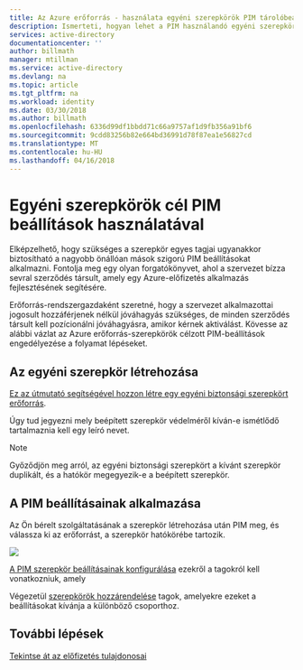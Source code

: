 ```yaml
---
title: Az Azure erőforrás - használata egyéni szerepkörök PIM tárolóbeállítások privileged Identity Management |} Microsoft Docs
description: Ismerteti, hogyan lehet a PIM használandó egyéni szerepkörök Azure-erőforrások.
services: active-directory
documentationcenter: ''
author: billmath
manager: mtillman
ms.service: active-directory
ms.devlang: na
ms.topic: article
ms.tgt_pltfrm: na
ms.workload: identity
ms.date: 03/30/2018
ms.author: billmath
ms.openlocfilehash: 6336d99df1bbdd71c66a9757af1d9fb356a91bf6
ms.sourcegitcommit: 9cdd83256b82e664bd36991d78f87ea1e56827cd
ms.translationtype: MT
ms.contentlocale: hu-HU
ms.lasthandoff: 04/16/2018
---
```

# <a name="use-custom-roles-to-target-pim-settings"></a>Egyéni szerepkörök cél PIM beállítások használatával

Elképzelhető, hogy szükséges a szerepkör egyes tagjai ugyanakkor biztosítható a nagyobb önállóan mások szigorú PIM beállításokat alkalmazni. Fontolja meg egy olyan forgatókönyvet, ahol a szervezet bízza sevral szerződés társult, amely egy Azure-előfizetés alkalmazás fejlesztésének segítésére. 

Erőforrás-rendszergazdaként szeretné, hogy a szervezet alkalmazottai jogosult hozzáférjenek nélkül jóváhagyás szükséges, de minden szerződés társult kell pozícionálni jóváhagyásra, amikor kérnek aktiválást. Kövesse az alábbi vázlat az Azure erőforrás-szerepkörök célzott PIM-beállítások engedélyezése a folyamat lépéseket.

## <a name="create-the-custom-role"></a>Az egyéni szerepkör létrehozása

[Ez az útmutató segítségével hozzon létre egy egyéni biztonsági szerepkört erőforrás](../../role-based-access-control/custom-roles.md).

Úgy tud jegyezni mely beépített szerepkör védelméről kíván-e ismétlődő tartalmaznia kell egy leíró nevet.

>[!NOTE]
>Győződjön meg arról, az egyéni biztonsági szerepkört a kívánt szerepkör duplikált, és a hatókör megegyezik-e a beépített szerepkör.

## <a name="apply-pim-settings"></a>A PIM beállításainak alkalmazása

Az Ön bérelt szolgáltatásának a szerepkör létrehozása után PIM meg, és válassza ki az erőforrást, a szerepkör hatókörébe tartozik.

![](media/azure-pim-resource-rbac/aadpim_manage_azure_resource_some_there.png)

[A PIM szerepkör beállításainak konfigurálása](pim-resource-roles-configure-role-settings.md) ezekről a tagokról kell vonatkozniuk, amely

Végezetül [szerepkörök hozzárendelése](pim-resource-roles-assign-roles.md) tagok, amelyekre ezeket a beállításokat kívánja a különböző csoporthoz.

## <a name="next-steps"></a>További lépések

[Tekintse át az előfizetés tulajdonosai](pim-resource-roles-perform-access-review.md)

